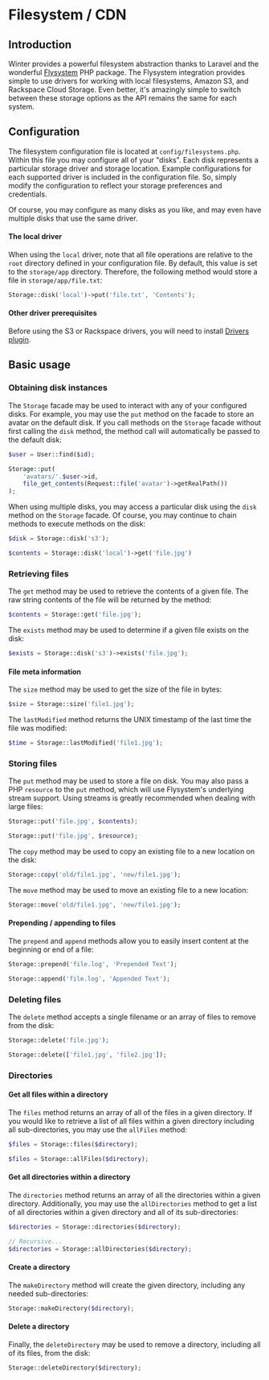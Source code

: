 # Filesystem / CDN

## Introduction

Winter provides a powerful filesystem abstraction thanks to Laravel and the wonderful [Flysystem](https://github.com/thephpleague/flysystem) PHP package. The Flysystem integration provides simple to use drivers for working with local filesystems, Amazon S3, and Rackspace Cloud Storage. Even better, it's amazingly simple to switch between these storage options as the API remains the same for each system.

## Configuration

The filesystem configuration file is located at `config/filesystems.php`. Within this file you may configure all of your "disks". Each disk represents a particular storage driver and storage location. Example configurations for each supported driver is included in the configuration file. So, simply modify the configuration to reflect your storage preferences and credentials.

Of course, you may configure as many disks as you like, and may even have multiple disks that use the same driver.

#### The local driver

When using the `local` driver, note that all file operations are relative to the `root` directory defined in your configuration file. By default, this value is set to the `storage/app` directory. Therefore, the following method would store a file in `storage/app/file.txt`:

```php
Storage::disk('local')->put('file.txt', 'Contents');
```
#### Other driver prerequisites

Before using the S3 or Rackspace drivers, you will need to install [Drivers plugin](https://github.com/wintercms/wn-drivers-plugin).

## Basic usage

### Obtaining disk instances

The `Storage` facade may be used to interact with any of your configured disks. For example, you may use the `put` method on the facade to store an avatar on the default disk. If you call methods on the `Storage` facade without first calling the `disk` method, the method call will automatically be passed to the default disk:

```php
$user = User::find($id);

Storage::put(
    'avatars/'.$user->id,
    file_get_contents(Request::file('avatar')->getRealPath())
);
```
When using multiple disks, you may access a particular disk using the `disk` method on the `Storage` facade. Of course, you may continue to chain methods to execute methods on the disk:

```php
$disk = Storage::disk('s3');

$contents = Storage::disk('local')->get('file.jpg')
```

### Retrieving files

The `get` method may be used to retrieve the contents of a given file. The raw string contents of the file will be returned by the method:

```php
$contents = Storage::get('file.jpg');
```

The `exists` method may be used to determine if a given file exists on the disk:

```php
$exists = Storage::disk('s3')->exists('file.jpg');
```

#### File meta information

The `size` method may be used to get the size of the file in bytes:

```php
$size = Storage::size('file1.jpg');
```

The `lastModified` method returns the UNIX timestamp of the last time the file was modified:

```php
$time = Storage::lastModified('file1.jpg');
```

### Storing files

The `put` method may be used to store a file on disk. You may also pass a PHP `resource` to the `put` method, which will use Flysystem's underlying stream support. Using streams is greatly recommended when dealing with large files:

```php
Storage::put('file.jpg', $contents);

Storage::put('file.jpg', $resource);
```

The `copy` method may be used to copy an existing file to a new location on the disk:

```php
Storage::copy('old/file1.jpg', 'new/file1.jpg');
```

The `move` method may be used to move an existing file to a new location:

```php
Storage::move('old/file1.jpg', 'new/file1.jpg');
```

#### Prepending / appending to files

The `prepend` and `append` methods allow you to easily insert content at the beginning or end of a file:

```php
Storage::prepend('file.log', 'Prepended Text');

Storage::append('file.log', 'Appended Text');
```

### Deleting files

The `delete` method accepts a single filename or an array of files to remove from the disk:

```php
Storage::delete('file.jpg');

Storage::delete(['file1.jpg', 'file2.jpg']);
```

### Directories

#### Get all files within a directory

The `files` method returns an array of all of the files in a given directory. If you would like to retrieve a list of all files within a given directory including all sub-directories, you may use the `allFiles` method:

```php
$files = Storage::files($directory);

$files = Storage::allFiles($directory);
```

#### Get all directories within a directory

The `directories` method returns an array of all the directories within a given directory. Additionally, you may use the `allDirectories` method to get a list of all directories within a given directory and all of its sub-directories:

```php
$directories = Storage::directories($directory);

// Recursive...
$directories = Storage::allDirectories($directory);
```

#### Create a directory

The `makeDirectory` method will create the given directory, including any needed sub-directories:

```php
Storage::makeDirectory($directory);
```

#### Delete a directory

Finally, the `deleteDirectory` may be used to remove a directory, including all of its files, from the disk:

```php
Storage::deleteDirectory($directory);
```
